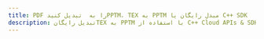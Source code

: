 ---title: PDF را به  تبدیل کنیدPPTM، TEX به PPTM مبدل رایگان یا C++ SDKdescription: تبدیل رایگانTEX به PPTM با استفاده از C++ Cloud APIs & SDK همچنین اسناد PDF را در Cloud ایجاد، ویرایش و رندر کنید.---